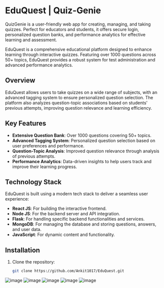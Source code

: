 # EduQuest | Quiz-Genie
 
QuizGenie is a user-friendly web app for creating, managing, and taking quizzes. Perfect for educators and students, it offers secure login, personalized question banks, and performance analytics for effective learning and assessment.


EduQuest is a comprehensive educational platform designed to enhance learning through interactive quizzes. Featuring over 1000 questions across 50+ topics, EduQuest provides a robust system for test administration and advanced performance analytics.

## Overview

EduQuest allows users to take quizzes on a wide range of subjects, with an advanced tagging system to ensure personalized question selection. The platform also analyzes question-topic associations based on students' previous attempts, improving question relevance and learning efficiency.

## Key Features

- **Extensive Question Bank**: Over 1000 questions covering 50+ topics.
- **Advanced Tagging System**: Personalized question selection based on user preferences and performance.
- **Question-Topic Analysis**: Improved question relevance through analysis of previous attempts.
- **Performance Analytics**: Data-driven insights to help users track and improve their learning progress.

## Technology Stack

EduQuest is built using a modern tech stack to deliver a seamless user experience:

- **React JS**: For building the interactive frontend.
- **Node JS**: For the backend server and API integration.
- **Flask**: For handling specific backend functionalities and services.
- **MongoDB**: For managing the database and storing questions, answers, and user data.
- **JavaScript**: For dynamic content and functionality.

## Installation

1. Clone the repository:
   ```sh
   git clone https://github.com/Ankit1017/EduQuest.git

![image](https://github.com/Ankit1017/EduQuest/assets/98407157/6b55b21a-d330-4714-a43b-ce6608e49f2b)
![image](https://github.com/Ankit1017/EduQuest/assets/98407157/ec1f9b52-a259-47f5-9616-e693fae87b26)
![image](https://github.com/Ankit1017/EduQuest/assets/98407157/b361e053-e7b9-46d0-8ec5-c6a7485ec373)
![image](https://github.com/Ankit1017/EduQuest/assets/98407157/ec486bad-f747-4e5d-aed9-047876463ea3)
![image](https://github.com/Ankit1017/EduQuest/assets/98407157/a6124053-c439-4a7c-901c-f0f59c0d293d)


